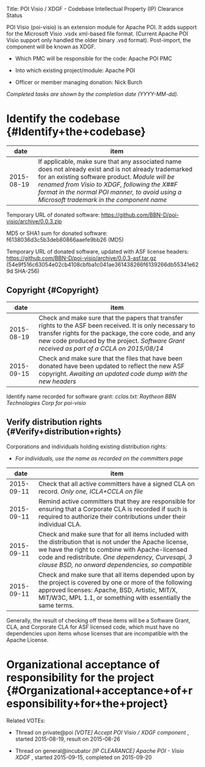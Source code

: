 Title: POI Visio / XDGF - Codebase Intellectual Property (IP) Clearance Status


POI Visio (poi-visio) is an extension module for Apache POI. It adds support for the Microsoft Visio .vsdx xml-based file format. (Current Apache POI Visio support only handled the older binary .vsd format). Post-import, the component will be known as XDGF.



- Which PMC will be responsible for the code: Apache POI PMC


- Into which existing project/module: Apache POI


- Officer or member managing donation: Nick Burch

 _Completed tasks are shown by the completion date (YYYY-MM-dd)._ 


# Identify the codebase {#Identify+the+codebase}

| date | item |
|------|------|
| 2015-08-19 | If applicable, make sure that any associated name does not already exist and is not already trademarked for an existing software product. _Module will be renamed from Visio to XDGF, following the X##F format in the normal POI manner, to avoid using a Microsoft trademark in the component name_  |

Temporary URL of donated software: https://github.com/BBN-D/poi-visio/archive/0.0.3.zip


MD5 or SHA1 sum for donated software: f6138036d3c5b3deb80866aaefe9bb26 (MD5)


Temporary URL of donated software, updated with ASF license headers: https://github.com/BBN-D/poi-visio/archive/0.0.3-asf.tar.gz (54e9f516c63054e02cb4108cbfba1c041ae361438266f6139266db55341e629d SHA-256)


## Copyright {#Copyright}

| date | item |
|------|------|
| 2015-08-19 | Check and make sure that the papers that transfer rights to the ASF been received. It is only necessary to transfer rights for the package, the core code, and any new code produced by the project. _Software Grant received as part of a CCLA on 2015/08/14_  |
| 2015-09-15 | Check and make sure that the files that have been donated have been updated to reflect the new ASF copyright. _Awaiting an updated code dump with the new headers_  |

Identify name recorded for software grant: _cclas.txt: Raytheon BBN Technologies Corp for poi-visio_ 


## Verify distribution rights {#Verify+distribution+rights}

Corporations and individuals holding existing distribution rights:



-  _For individuals, use the name as recorded on the committers page_ 

| date | item |
|------|------|
| 2015-09-11 | Check that all active committers have a signed CLA on record. _Only one, ICLA+CCLA on file_  |
| 2015-09-11 | Remind active committers that they are responsible for ensuring that a Corporate CLA is recorded if such is required to authorize their contributions under their individual CLA. |
| 2015-09-11 | Check and make sure that for all items included with the distribution that is not under the Apache license, we have the right to combine with Apache-licensed code and redistribute. _One dependency, Curvesapi, 3 clause BSD, no onward dependencies, so compatible_  |
| 2015-09-11 | Check and make sure that all items depended upon by the project is covered by one or more of the following approved licenses: Apache, BSD, Artistic, MIT/X, MIT/W3C, MPL 1.1, or something with essentially the same terms. |

Generally, the result of checking off these items will be a Software Grant, CLA, and Corporate CLA for ASF licensed code, which must have no dependencies upon items whose licenses that are incompatible with the Apache License.


# Organizational acceptance of responsibility for the project {#Organizational+acceptance+of+responsibility+for+the+project}

Related VOTEs:



- Thread on private@poi _[VOTE] Accept POI Visio / XDGF component_ , started 2015-08-19, result on 2015-08-26

- Thread on general@incubator _[IP CLEARANCE] Apache POI - Visio XDGF_ , started 2015-09-15, completed on 2015-09-20
